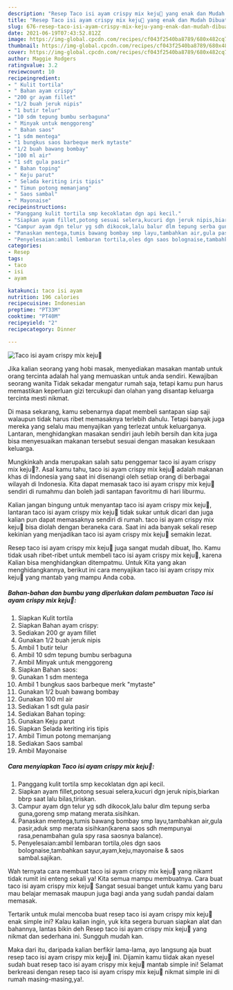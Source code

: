 ```yaml
---
description: "Resep Taco isi ayam crispy mix keju🌮 yang enak dan Mudah Dibuat"
title: "Resep Taco isi ayam crispy mix keju🌮 yang enak dan Mudah Dibuat"
slug: 676-resep-taco-isi-ayam-crispy-mix-keju-yang-enak-dan-mudah-dibuat
date: 2021-06-19T07:43:52.812Z
image: https://img-global.cpcdn.com/recipes/cf043f2540ba8789/680x482cq70/taco-isi-ayam-crispy-mix-keju🌮-foto-resep-utama.jpg
thumbnail: https://img-global.cpcdn.com/recipes/cf043f2540ba8789/680x482cq70/taco-isi-ayam-crispy-mix-keju🌮-foto-resep-utama.jpg
cover: https://img-global.cpcdn.com/recipes/cf043f2540ba8789/680x482cq70/taco-isi-ayam-crispy-mix-keju🌮-foto-resep-utama.jpg
author: Maggie Rodgers
ratingvalue: 3.2
reviewcount: 10
recipeingredient:
- " Kulit tortila"
- " Bahan ayam crispy"
- "200 gr ayam fillet"
- "1/2 buah jeruk nipis"
- "1 butir telur"
- "10 sdm tepung bumbu serbaguna"
- " Minyak untuk menggoreng"
- " Bahan saos"
- "1 sdm mentega"
- "1 bungkus saos barbeque merk mytaste"
- "1/2 buah bawang bombay"
- "100 ml air"
- "1 sdt gula pasir"
- " Bahan toping"
- " Keju parut"
- " Selada keriting iris tipis"
- " Timun potong memanjang"
- " Saos sambal"
- " Mayonaise"
recipeinstructions:
- "Panggang kulit tortila smp kecoklatan dgn api kecil."
- "Siapkan ayam fillet,potong sesuai selera,kucuri dgn jeruk nipis,biarkan bbrp saat lalu bilas,tiriskan."
- "Campur ayam dgn telur yg sdh dikocok,lalu balur dlm tepung serba guna,goreng smp matang merata.sisihkan."
- "Panaskan mentega,tumis bawang bombay smp layu,tambahkan air,gula pasir,aduk smp merata sisihkan(karena saos sdh mempunyai rasa,penambahan gula spy rasa saosnya balance)."
- "Penyelesaian:ambil lembaran tortila,oles dgn saos bolognaise,tambahkan sayur,ayam,keju,mayonaise &amp; saos sambal.sajikan."
categories:
- Resep
tags:
- taco
- isi
- ayam

katakunci: taco isi ayam 
nutrition: 196 calories
recipecuisine: Indonesian
preptime: "PT33M"
cooktime: "PT40M"
recipeyield: "2"
recipecategory: Dinner

---
```



![Taco isi ayam crispy mix keju🌮](https://img-global.cpcdn.com/recipes/cf043f2540ba8789/680x482cq70/taco-isi-ayam-crispy-mix-keju🌮-foto-resep-utama.jpg)

Jika kalian seorang yang hobi masak, menyediakan masakan mantab untuk orang tercinta adalah hal yang memuaskan untuk anda sendiri. Kewajiban seorang  wanita Tidak sekadar mengatur rumah saja, tetapi kamu pun harus memastikan keperluan gizi tercukupi dan olahan yang disantap keluarga tercinta mesti nikmat.

Di masa  sekarang, kamu sebenarnya dapat membeli santapan siap saji walaupun tidak harus ribet memasaknya terlebih dahulu. Tetapi banyak juga mereka yang selalu mau menyajikan yang terlezat untuk keluarganya. Lantaran, menghidangkan masakan sendiri jauh lebih bersih dan kita juga bisa menyesuaikan makanan tersebut sesuai dengan masakan kesukaan keluarga. 



Mungkinkah anda merupakan salah satu penggemar taco isi ayam crispy mix keju🌮?. Asal kamu tahu, taco isi ayam crispy mix keju🌮 adalah makanan khas di Indonesia yang saat ini disenangi oleh setiap orang di berbagai wilayah di Indonesia. Kita dapat memasak taco isi ayam crispy mix keju🌮 sendiri di rumahmu dan boleh jadi santapan favoritmu di hari liburmu.

Kalian jangan bingung untuk menyantap taco isi ayam crispy mix keju🌮, lantaran taco isi ayam crispy mix keju🌮 tidak sukar untuk dicari dan juga kalian pun dapat memasaknya sendiri di rumah. taco isi ayam crispy mix keju🌮 bisa diolah dengan beraneka cara. Saat ini ada banyak sekali resep kekinian yang menjadikan taco isi ayam crispy mix keju🌮 semakin lezat.

Resep taco isi ayam crispy mix keju🌮 juga sangat mudah dibuat, lho. Kamu tidak usah ribet-ribet untuk membeli taco isi ayam crispy mix keju🌮, karena Kalian bisa menghidangkan ditempatmu. Untuk Kita yang akan menghidangkannya, berikut ini cara menyajikan taco isi ayam crispy mix keju🌮 yang mantab yang mampu Anda coba.

<!--inarticleads1-->

##### Bahan-bahan dan bumbu yang diperlukan dalam pembuatan Taco isi ayam crispy mix keju🌮:

1. Siapkan  Kulit tortila
1. Siapkan  Bahan ayam crispy:
1. Sediakan 200 gr ayam fillet
1. Gunakan 1/2 buah jeruk nipis
1. Ambil 1 butir telur
1. Ambil 10 sdm tepung bumbu serbaguna
1. Ambil  Minyak untuk menggoreng
1. Siapkan  Bahan saos:
1. Gunakan 1 sdm mentega
1. Ambil 1 bungkus saos barbeque merk &#34;mytaste&#34;
1. Gunakan 1/2 buah bawang bombay
1. Gunakan 100 ml air
1. Sediakan 1 sdt gula pasir
1. Sediakan  Bahan toping:
1. Gunakan  Keju parut
1. Siapkan  Selada keriting iris tipis
1. Ambil  Timun potong memanjang
1. Sediakan  Saos sambal
1. Ambil  Mayonaise




<!--inarticleads2-->

##### Cara menyiapkan Taco isi ayam crispy mix keju🌮:

1. Panggang kulit tortila smp kecoklatan dgn api kecil.
1. Siapkan ayam fillet,potong sesuai selera,kucuri dgn jeruk nipis,biarkan bbrp saat lalu bilas,tiriskan.
1. Campur ayam dgn telur yg sdh dikocok,lalu balur dlm tepung serba guna,goreng smp matang merata.sisihkan.
1. Panaskan mentega,tumis bawang bombay smp layu,tambahkan air,gula pasir,aduk smp merata sisihkan(karena saos sdh mempunyai rasa,penambahan gula spy rasa saosnya balance).
1. Penyelesaian:ambil lembaran tortila,oles dgn saos bolognaise,tambahkan sayur,ayam,keju,mayonaise &amp; saos sambal.sajikan.




Wah ternyata cara membuat taco isi ayam crispy mix keju🌮 yang nikamt tidak rumit ini enteng sekali ya! Kita semua mampu membuatnya. Cara buat taco isi ayam crispy mix keju🌮 Sangat sesuai banget untuk kamu yang baru mau belajar memasak maupun juga bagi anda yang sudah pandai dalam memasak.

Tertarik untuk mulai mencoba buat resep taco isi ayam crispy mix keju🌮 enak simple ini? Kalau kalian ingin, yuk kita segera buruan siapkan alat dan bahannya, lantas bikin deh Resep taco isi ayam crispy mix keju🌮 yang nikmat dan sederhana ini. Sungguh mudah kan. 

Maka dari itu, daripada kalian berfikir lama-lama, ayo langsung aja buat resep taco isi ayam crispy mix keju🌮 ini. Dijamin kamu tiidak akan nyesel sudah buat resep taco isi ayam crispy mix keju🌮 mantab simple ini! Selamat berkreasi dengan resep taco isi ayam crispy mix keju🌮 nikmat simple ini di rumah masing-masing,ya!.


